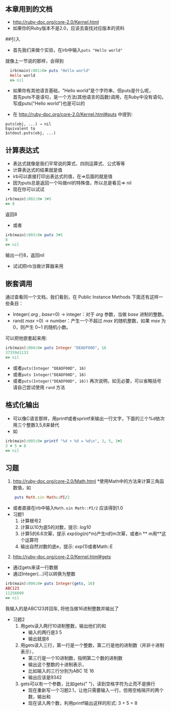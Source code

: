 ## 本章用到的文档
* http://ruby-doc.org/core-2.0/Kernel.html 
* 如果你的Ruby版本不是2.0，应该去查找对应版本的资料

##引入 
 * 首先我们来做个实验，在irb中输入`puts "Hello world"`
  
  就像上一节说的那样，会得到

```ruby
  irb(main):001:0> puts "Hello world"
  Hello world
  => nil
```
  
 * 如果你有其他语言基础，"Hello world"是个字符串，但puts是什么呢，<BR>
首先puts不是语句，是一个方法(其他语言的函数)调用，在Ruby中没有语句。<BR>
写成puts("Hello world")也是可以的<BR>

 * 在 http://ruby-doc.org/core-2.0/Kernel.html#puts 中提到: 

```text
puts(obj, ...) → nil
Equivalent to
$stdout.puts(obj, ...)
```

## 计算表达式  
* 表达式就像是我们平常说的算式、四则运算式、公式等等
* 计算表达式的结果就是值
* irb可以直接打印出表达式的值，在=>后面的就是值
* 因为puts总是返回一个叫做nil的特殊值，所以总是看见=> nil
* 现在你可以试试

```ruby
irb(main):002:0> 3+5
=> 8
```

返回8
* 或者

```ruby
irb(main):003:0> puts 3+5
8
=> nil
```

输出一行8，返回nil
* 试试把irb当做计算器来用

## 嵌套调用  
通过查看同一个文档，我们看到，在 Public Instance Methods 下面还有这样一些条目：
* Integer( *arg* , *base*=0) → integer：对于 *arg* 参数，当做 *base* 进制的整数。
* rand( *max* =0) → number：产生一个不超过 *max* 的随机整数，如果 *max* 为 0，则产生 0~1 的随机小数。

可以把他嵌套起来用:
```ruby
irb(main):004:0> puts Integer "DEADF00D", 16
3735941133
=> nil
```
* 或者```puts(Integer "DEADF00D", 16)```
* 或者```puts Integer("DEADF00D", 16)```
* 或者```puts(Integer("DEADF00D", 16))```
再次说明，如无必要，可以省略括号<br>
请自己尝试使用 `rand` 方法

## 格式化输出
* 可以像C语言那样，用printf或者sprintf来输出一行文字，下面的三个%d依次用三个整数3,5,8来替代
* 如

```ruby
irb(main):005:0> printf "%d + %d = %d\n", 3, 5, 3+5
3 + 5 = 8
=> nil
```


   
## 习题
1.  http://ruby-doc.org/core-2.0/Math.html
   *使用Math中的方法来计算三角函数值，如
  ```ruby
      puts Math.sin Math::PI/2 
  ```
   * 或者直接在irb中输入`Math.sin Math::PI/2`
     应该得到1.0
   * 习题1
      1. 计算根号2
      2. 计算以10为底5的对数，提示: *log10*
      3. 计算5的6.6次幂，提示 *exp*(*log*(n)*m)产生n的m次幂，或者n ** m用**这个运算符
      4. 输出自然对数的底e，提示: *exp*(1)或者Math::E
   
2.  http://ruby-doc.org/core-2.0/Kernel.html#gets
   * 通过gets来读一行数据
   * 通过Integer(...)可以转换为整数
  ```ruby
  irb(main):006:0> puts Integer(gets, 16)
  ABC123
  11256099
  => nil
 ```
  我输入的是ABC123并回车, 将他当做16进制整数并输出了
  * 习题2
    1. 用gets读入两行10进制整数，输出他们的和
        *  输入的两行是3 5
        *  输出就是8
    2. 用gets读入三行，第一行是一个整数，第二行是他的进制数（并非十进制表示），
        *  第三行是一个10进制数，指明第二个数的进制数
        *  输出这个整数的十进制表示，
        *  比如输入的三行分别为ABC 1E 16
        *  输出应该是9342
    3. gets可以有一个参数，比如gets(" ")，读到空格字符为止而不是换行
        *  现在重新写一个习题2.1，让他只需要输入一行，但用空格隔开的两个数，输出和
        *  现在读入两个数，利用printf输出这样的形式: 3 + 5 = 8

